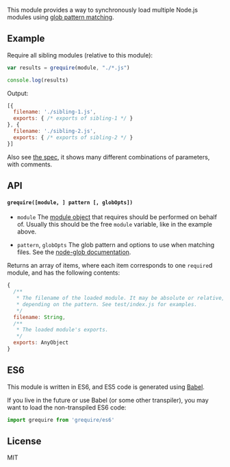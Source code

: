 This module provides a way to synchronously load multiple Node.js modules using
[glob pattern matching](https://github.com/isaacs/node-glob).


## Example

Require all sibling modules (relative to this module):

```js
var results = grequire(module, "./*.js")

console.log(results)
```

Output:

```js
[{
  filename: './sibling-1.js',
  exports: { /* exports of sibling-1 */ }
}, {
  filename: './sibling-2.js',
  exports: { /* exports of sibling-2 */ }
}]
```

Also see [the spec](https://github.com/skozin/grequire/blob/master/test/index.js), it shows
many different combinations of parameters, with comments.


## API

#### `grequire([module, ] pattern [, globOpts])`

* `module` The [module object](https://nodejs.org/api/modules.html#modules_the_module_object)
  that requires should be performed on behalf of. Usually this should be the free `module` variable, like in the example above.

* `pattern`, `globOpts` The glob pattern and options to use when matching files. See the
  [node-glob documentation](https://github.com/isaacs/node-glob).


Returns an array of items, where each item corresponds to one `require`d module, and
has the following contents:

```js
{
  /**
   * The filename of the loaded module. It may be absolute or relative,
   * depending on the pattern. See test/index.js for examples.
   */
  filename: String,
  /**
   * The loaded module's exports.
   */
  exports: AnyObject
}
```


## ES6

This module is written in ES6, and ES5 code is generated using [Babel](http://babeljs.io).

If you live in the future or use Babel (or some other transpiler), you may want to load
the non-transpiled ES6 code:

```js
import grequire from 'grequire/es6'
```

## License

MIT
